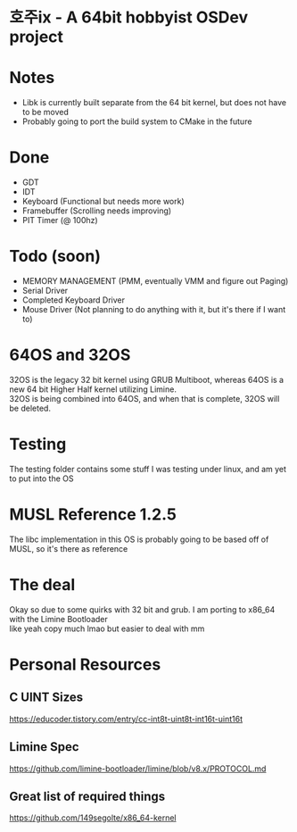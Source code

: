 # 호주ix - A 64bit hobbyist OSDev project

# Notes
- Libk is currently built separate from the 64 bit kernel, but does not have to be moved
- Probably going to port the build system to CMake in the future

# Done
- GDT
- IDT
- Keyboard (Functional but needs more work)
- Framebuffer (Scrolling needs improving)
- PIT Timer (@ 100hz)

# Todo (soon)
- MEMORY MANAGEMENT (PMM, eventually VMM and figure out Paging)
- Serial Driver
- Completed Keyboard Driver
- Mouse Driver (Not planning to do anything with it, but it's there if I want to)

# 64OS and 32OS
32OS is the legacy 32 bit kernel using GRUB Multiboot, whereas 64OS is a new 64 bit Higher Half kernel utilizing Limine. <br>
32OS is being combined into 64OS, and when that is complete, 32OS will be deleted. <br>

# Testing
The testing folder contains some stuff I was testing under linux, and am yet to put into the OS

# MUSL Reference 1.2.5
The libc implementation in this OS is probably going to be based off of MUSL, so it's there as reference

# The deal
Okay so due to some quirks with 32 bit and grub. I am porting to x86_64 with the Limine Bootloader <br>
like yeah copy much lmao but easier to deal with mm

# Personal Resources
## C UINT Sizes
https://educoder.tistory.com/entry/cc-int8t-uint8t-int16t-uint16t

## Limine Spec
https://github.com/limine-bootloader/limine/blob/v8.x/PROTOCOL.md

## Great list of required things
https://github.com/149segolte/x86_64-kernel
